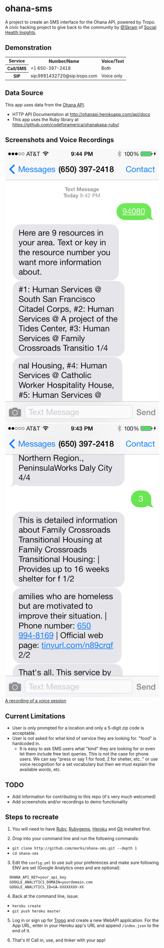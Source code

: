 ohana-sms
=========

A project to create an SMS interface for the Ohana API, powered by Tropo. A civic hacking project to give back to the community by [@Skram](http://twitter.com/skram) of [Social Health Insights](http://socialhealthinsights.com).

Demonstration
-------------
<table>
  <tr>
    <th>Service</th>
    <th>Number/Name</th>
    <th>Voice/Text</th>
  </tr>
  <tr>
    <th>Call/SMS</th>
    <td>+1 650-397-2418</td>
    <td>Both</td>
  </tr>
  <tr>
    <th>SIP</th>
    <td>sip:9991432720@sip.tropo.com</td>
    <td>Voice only</td>
  </tr>
</table>

Data Source
-----------
This app uses data from the [Ohana API](http://www.ohanaapi.org/).
- HTTP API Documentation at http://ohanapi.herokuapp.com/api/docs
- This app uses the Ruby library at https://github.com/codeforamerica/ohanakapa-ruby/

Screenshots and Voice Recordings
--------------------------------
![sms demo - start view](docs/sms_1_start.png "SMS Example - Start of conversation")
![sms demo - details view](docs/sms_2_details.png "SMS Example - End of conversation")
[A recording of a voice session](docs/voice_recording.m4a)

Current Limitations
-------------------
- User is only prompted for a location and only a 5-digit zip code is acceptable.
- User is not asked for what kind of service they are looking for. "food" is hardcoded in.
  - It is easy to ask SMS users what "kind" they are looking for or even let them include free text queries. This is not the case for phone users. We can say "press or say 1 for food, 2 for shelter, etc.." or use voice recognition for a set vocabulary but then we must explain the available words, etc.

TODO
----
- Add information for contributing to this repo (it's very much welcomed)
- Add screenshots and/or recordings to demo functionality

Steps to recreate
-----------------

1. You will need to have [Ruby](http://www.ruby-lang.org/en/downloads/), [Rubygems](http://docs.rubygems.org/read/chapter/3), [Heroku](http://docs.heroku.com/heroku-command) and [Git](http://book.git-scm.com/2_installing_git.html) installed first.

2. Drop into your command line and run the following commands:
  * `git clone http://github.com/marks/ohana-sms.git --depth 1`
  * `cd ohana-sms`

3. Edit the `config.yml` to use suit your preferences and make sure following ENV are set (Google Analytics ones and are optional):
  ```
    OHANA_API_KEY=your_api_key
    GOOGLE_ANALYTICS_DOMAIN=yourdomain.com
    GOOGLE_ANALYTICS_ID=UA-XXXXXXXX-XX
  ```

4. Back at the command line, issue:
  * `heroku create`
  * `git push heroku master`

5. Log in or sign up for [Tropo](http://www.tropo.com/) and create a new WebAPI application.
    For the App URL, enter in your Heroku app's URL and append `/index.json` to the end of it.

6. That's it! Call in, use, and tinker with your app!
